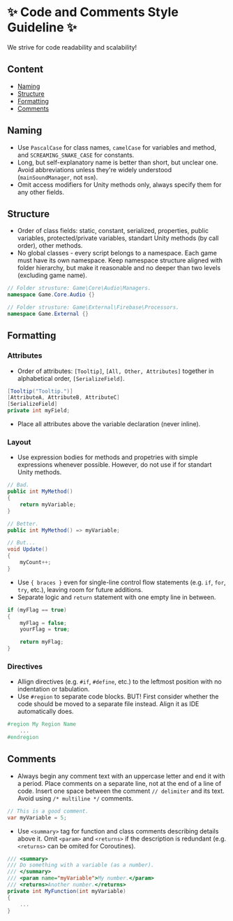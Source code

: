 # :sparkles: Code and Comments Style Guideline :sparkles:

We strive for code readability and scalability!  


## Content
- [Naming](#naming)
- [Structure](#structure)
- [Formatting](#formatting)
- [Comments](#comments)


## Naming
- Use `PascalCase` for class names, `camelCase` for variables and method, and `SCREAMING_SNAKE_CASE` for constants.
- Long, but self-explanatory name is better than short, but unclear one. Avoid abbreviations unless they're widely understood (`mainSoundManager`, not `msm`).
- Omit access modifiers for Unity methods only, always specify them for any other fields.


## Structure
- Order of class fields: static, constant, serialized, properties, public variables, protected/private variables, standart Unity methods (by call order), other methods.
- No global classes - every script belongs to a namespace. Each game must have its own namespace. Keep namespace structure aligned with folder hierarchy, but make it reasonable and no deeper than two levels (excluding game name).
```csharp
// Folder strusture: Game\Core\Audio\Managers.
namespace Game.Core.Audio {}

// Folder strusture: Game\External\Firebase\Processors.
namespace Game.External {}
```


## Formatting
### Attributes
- Order of attributes: `[Tooltip]`, `[All, Other, Attributes]` together in alphabetical order, `[SerializeField]`.  

```csharp
[Tooltip("Tooltip.")]
[AttributeA, AttributeB, AttributeC]
[SerializeField]
private int myField;
```
- Place all attributes above the variable declaration (never inline).

### Layout
- Use expression bodies for methods and propetries with simple expressions whenever possible. However, do not use if for standart Unity methods. 
```csharp
// Bad.
public int MyMethod()
{
    return myVariable;
}

// Better.
public int MyMethod() => myVariable;

// But...
void Update()
{
    myCount++;
}
```
- Use `{ braces }` even for single-line control flow statements (e.g. `if`, `for`, `try`, etc.), leaving room for future additions.  
- Separate logic and `return` statement with one empty line in between.
```csharp
if (myFlag == true)
{
    myFlag = false;
    yourFlag = true;

    return myFlag;
}
```


### Directives
- Allign directives (e.g. `#if`, `#define`, etc.) to the leftmost position with no indentation or tabulation.
- Use `#region` to separate code blocks. BUT! First consider whether the code should be moved to a separate file instead. Align it as IDE automatically does.
```csharp
#region My Region Name
    ...
#endregion
```


## Comments
- Always begin any comment text with an uppercase letter and end it with a period. Place comments on a separate line, not at the end of a line of code. Insert one space between the comment `// delimiter` and its text. Avoid using `/* multiline */` comments.  
```csharp
// This is a good comment.
var myVariable = 5;
```

- Use `<summary>` tag for function and class comments describing details above it. Omit `<param>` and `<returns>` if the description is redundant (e.g. `<returns>` can be omited for Coroutines).  
```csharp
/// <summary>
/// Do something with a variable (as a number).
/// </summary>
/// <param name="myVariable">My number.</param>
/// <returns>Another number.</returns>
private int MyFunction(int myVariable)
{
    ...
}
```
